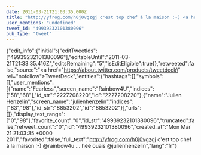 ```yaml
---
date: 2011-03-21T21:03:35.000Z
title: "http://yfrog.com/h0j0vgzgj c'est top chef à la maison :-) <a href='http://twitter.com/rainbow4u'>@rainbow4u</a> ... hèè ouais <a href='http://twitter.com/julienhenzelin'>@julienhenzelin</a>″"
user_mentions: "undefined"
tweet_id: "49939232101380096"
pub_type: "tweet"
---
```

{"edit_info":{"initial":{"editTweetIds":["49939232101380096"],"editableUntil":"2011-03-21T21:33:35.416Z","editsRemaining":"5","isEditEligible":true}},"retweeted":false,"source":"<a href=\"https://about.twitter.com/products/tweetdeck\" rel=\"nofollow\">TweetDeck</a>","entities":{"hashtags":[],"symbols":[],"user_mentions":[{"name":"Fearless","screen_name":"Rainbow4U","indices":["58","68"],"id_str":"2227208220","id":"2227208220"},{"name":"Julien Henzelin","screen_name":"julienhenzelin","indices":["83","98"],"id_str":"8853202","id":"8853202"}],"urls":[]},"display_text_range":["0","98"],"favorite_count":"0","id_str":"49939232101380096","truncated":false,"retweet_count":"0","id":"49939232101380096","created_at":"Mon Mar 21 21:03:35 +0000 2011","favorited":false,"full_text":"http://yfrog.com/h0j0vgzgj c'est top chef à la maison :-) @rainbow4u ... hèè ouais @julienhenzelin","lang":"fr"}
